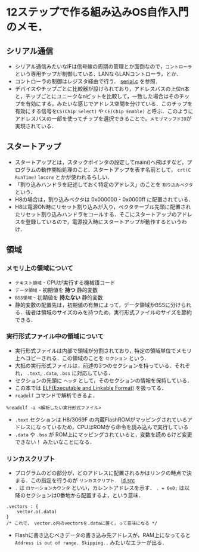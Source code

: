 # 12ステップで作る組み込みOS自作入門 のメモ．
## シリアル通信
* シリアル通信みたいなIFは信号線の周期の管理とか面倒なので，``コントローラ`` という専用チップが制御している．LANならLANコントローラ，とか．
* コントローラの制御はレジスタ経由で行う． [serial.c](/serial.c)  を参照．
* デバイスやチップごとに比較器が設けられており，アドレスバスの上位n本と，チップごとにユニークなnビットを比較して，一致した場合はそのチップを有効にする，みたいな感じでアドレス空間を分けている．このチップを有効にする信号を``CS(Chip Select)`` や ``CE(Chip Enable)`` と呼ぶ．このようにアドレスバスの一部を使ってチップを選択できることで，``メモリマップドIO``が実現されている．

## スタートアップ
* スタートアップとは，スタックポインタの設定してmain()へ飛ばすなど，プログラムの動作開始処理のこと．スタートアップを表す名前として， ``crt(C RunTime)`` ``locore`` とかが使われるらしい．
* 「割り込みハンドラを記述しておく特定のアドレス」のことを ``割り込みベクタ`` という．
* H8の場合は，割り込みベクタは 0x000000 - 0x0000ff に配置されている．
* H8は電源ON時にリセット割り込みが入り，ベクタテーブル先頭に配置されたリセット割り込みハンドラをコールする．そこにスタートアップのアドレスを登録しているので，電源投入時にスタートアップが動作するというわけ．


## 領域
### メモリ上の領域について
* ``テキスト領域`` - CPUが実行する機械語コード
* ``データ領域`` - 初期値を **持つ** 静的変数
* ``BSS領域`` - 初期値を **持たない** 静的変数
* 静的変数の配置先は，初期値の有無によって，データ領域かBSSに分けられる．後者は領域のサイズのみを持つため，実行形式ファイルのサイズを節約できる．

### 実行形式ファイル中の領域について
* 実行形式ファイルは内部で領域が分割されており，特定の領域単位でメモリ上へコピーされる．この領域のことを ``セクション`` という．
* 大抵の実行形式ファイルは，前述の3つのセクションを持っている．それぞれ， ``.text``, ``.data``, ``.bss`` に対応している．
* セクションの先頭に ``ヘッダ`` として，そのセクションの情報を保持している．
* この本では [ELF(Executable and Linkable Format)](http://ja.wikipedia.org/wiki/Executable_and_Linkable_Format)  を扱ってる．
* ``readelf`` コマンドで解析できるよ．

```
%readelf -a <解析したい実行形式ファイル>
```

* ``.text`` セクションは H8/3069F の内蔵FlashROMがマッピングされているアドレスになっているため，CPUはROMから命令を読み込んで実行している
* ``.data`` や ``.bss`` が ROM上にマッピングされていると，変数を読めるけど変更できない！ みたいなことになる．


### リンカスクリプト
* プログラムのどの部分が，どのアドレスに配置されるかはリンクの時点で決まる．この指定を行うのが ``リンカスクリプト``． [ld.src](/ld.src)
* `` . `` は ``ロケーションカウンタ`` といい，カレントアドレスを示す． `` . = 0x0; `` は以降のセクションは0番地から配置するよ，という意味．

```
.vectors : {
    vector.o(.data)
}
/* これで， vector.o内のvectorsを.dataに置く，って意味になる */
```

* Flashに書き込むべきデータの書き込み先アドレスが，RAM上になってると ``Address is out of range. Skipping..`` みたいなエラーが出る．